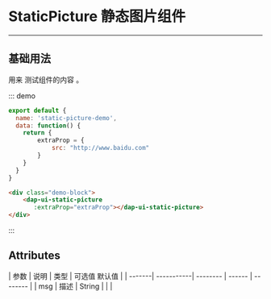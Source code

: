 <!--
 * @Author: DevinShi
 * @Date: 2020-02-06 09:53:06
 * @LastEditors: DevinShi
 * @LastEditTime: 2020-02-11 11:33:01
 * @Description: file content description
 -->
# StaticPicture 静态图片组件

<!-- {.md} -->

---

<!-- {.md} -->

## 基础用法

<!-- {.md} -->


用来<!-- {.md} --> 测试组件的内容 <!-- {.md} -->。

<static-picture-demo></static-picture-demo>

::: demo

```js
export default {
  name: 'static-picture-demo',
  data: function() {
    return {
        extraProp = {
            src: "http://www.baidu.com"
        }
    }
  }
}
```
```html
<div class="demo-block">
    <dap-ui-static-picture 
       :extraProp="extraProp"></dap-ui-static-picture>
</div>
```

:::

## Attributes

<!-- {.md} -->

| 参数    | 说明        | 类型     | 可选值    默认值    |
| -------| -----------| -------- | ------ | -------- |
| msg    |  描述       | String   |        |          | 
